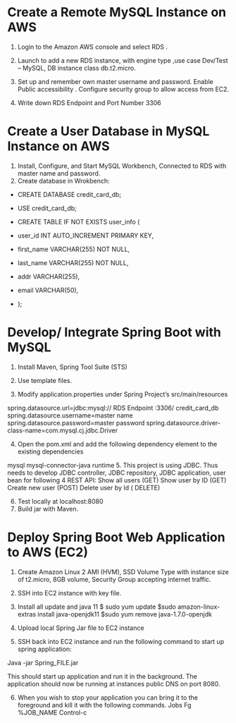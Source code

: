 # Create a Remote MySQL Instance on AWS
1.	Login to the Amazon AWS console and select RDS .

2.	Launch to add a new RDS instance, with engine type ,use case Dev/Test – MySQL,  DB instance class db.t2.micro.

3.	Set up and remember own master username and password. Enable Public accessibility . Configure security group to allow access from EC2.

4.	Write down RDS Endpoint and Port Number 3306

 


# Create a User Database in MySQL Instance on AWS
1.	Install, Configure, and Start MySQL Workbench, Connected to RDS with master name and password.
2.	Create database in Wrokbench:

- CREATE DATABASE credit_card_db;

- USE credit_card_db;

- CREATE TABLE IF NOT EXISTS user_info (
- user_id INT AUTO_INCREMENT PRIMARY KEY,
- first_name VARCHAR(255) NOT NULL,
- last_name VARCHAR(255) NOT NULL,
- addr VARCHAR(255),
- email VARCHAR(50),
- );

# Develop/ Integrate Spring Boot with MySQL
1.	Install Maven, Spring Tool Suite (STS)
 
2.	Use template files.
3.	Modify application.properties under Spring Project’s src/main/resources

spring.datasource.url=jdbc:mysql:// RDS Endpoint :3306/ credit_card_db spring.datasource.username=master name
spring.datasource.password=master password
spring.datasource.driver-class-name=com.mysql.cj.jdbc.Driver

4.	Open the pom.xml and add the following dependency element to the existing dependencies
<dependency>
<groupId>mysql</groupId>
<artifactId>mysql-connector-java</artifactId>
<scope>runtime</scope>
</dependency>
5.	This project is using JDBC. Thus needs to develop JDBC controller, JDBC repository, JDBC application, user bean for following 4 REST API:
Show all users (GET)
Show user by ID (GET)
Create new user (POST)
Delete user by Id ( DELETE)

6.	Test locally at localhost:8080
7.	Build jar with Maven.
 


# Deploy Spring Boot Web Application to AWS (EC2)

1.	Create Amazon Linux 2 AMI (HVM), SSD Volume Type with instance size of t2.micro, 8GB volume, Security Group accepting internet traffic. 
 

2.	SSH into EC2 instance with key file.

3.	Install all update and java 11
	$ sudo yum update
$sudo amazon-linux-extras install java-openjdk11
$sudo yum remove java-1.7.0-openjdk

4.	Upload local Spring Jar file to EC2 instance
5.	SSH back into EC2 instance and run the following command to start up spring application:

Java -jar Spring_FILE.jar

This should start up application and run it in the background. The application should now be running at instances public DNS on port 8080. 

6.	When you wish to stop your application you can bring it to the foreground and kill it with the following commands.
Jobs Fg %JOB_NAME
Control-c

